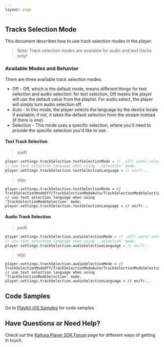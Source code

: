 ```yaml
---
layout: page
---
```


## Tracks Selection Mode

This document describes how to use track selection modes in the player.

>Note: Track selection modes are available for audio and text tracks only!

### Available Modes and Behavior

There are three available track selection modes:

* Off - Off, which is the default mode, means different things for text selection and audio selection: for text selection, Off means the player will use the default value from the playlist. For audio select, the player will simply turn audio selection off.
* Auto - In this mode, the player selects the language by the device locale if available; if not, it takes the default selection from the stream instead (if there is one).
* Selection - This mode uses a specific selection, where you'll need to provide the specific selection you'd like to use.

#### Text Track Selection  

>swift

```swift
player.settings.trackSelection.textSelectionMode = // .off/.auto/.selection
// use text selection language when using '.selection' mode.
player.settings.trackSelection.textSelectionLanguage = // en/fr...
```

>objc

```objc
player.settings.trackSelection.textSelectionMode = // TrackSelectionModeOff/TrackSelectionModeAuto/TrackSelectionModeSelection
// use text selection language when using 'TrackSelectionModeSelection' mode.
player.settings.trackSelection.textSelectionLanguage = // en/fr...
```

#### Audio Track Selection

>swift

```swift
player.settings.trackSelection.audioSelectionMode = // .off/.auto/.selection
// use text selection language when using '.selection' mode.
player.settings.trackSelection.audioSelectionLanguage = // en/fr...
```

>objc

```objc
player.settings.trackSelection.audioSelectionMode = // TrackSelectionModeOff/TrackSelectionModeAuto/TrackSelectionModeSelection
// use text selection language when using 'TrackSelectionModeSelection' mode.
player.settings.trackSelection.audioSelectionLanguage = // en/fr...
```

## Code Samples

Go to [PlayKit iOS Samples](https://github.com/kaltura/playkit-ios-samples/tree/master) for code samples.

## Have Questions or Need Help?  

Check out the [Kaltura Player SDK Forum](https://forum.kaltura.org/c/playkit) page for different ways of getting in touch.
